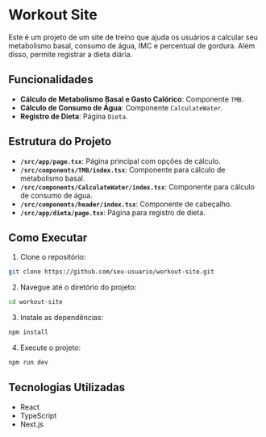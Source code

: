 # Workout Site

Este é um projeto de um site de treino que ajuda os usuários a calcular seu metabolismo basal, consumo de água, IMC e percentual de gordura. Além disso, permite registrar a dieta diária.

## Funcionalidades

- **Cálculo de Metabolismo Basal e Gasto Calórico**: Componente `TMB`.
- **Cálculo de Consumo de Água**: Componente `CalculateWater`.
- **Registro de Dieta**: Página `Dieta`.

## Estrutura do Projeto

- **`/src/app/page.tsx`**: Página principal com opções de cálculo.
- **`/src/components/TMB/index.tsx`**: Componente para cálculo de metabolismo basal.
- **`/src/components/CalculateWater/index.tsx`**: Componente para cálculo de consumo de água.
- **`/src/components/header/index.tsx`**: Componente de cabeçalho.
- **`/src/app/dieta/page.tsx`**: Página para registro de dieta.

## Como Executar

1. Clone o repositório:
  ```bash
  git clone https://github.com/seu-usuario/workout-site.git
  ```
2. Navegue até o diretório do projeto:
  ```bash
  cd workout-site
  ```
3. Instale as dependências:
  ```bash
  npm install
  ```
4. Execute o projeto:
  ```bash
  npm run dev
  ```

## Tecnologias Utilizadas

- React
- TypeScript
- Next.js
